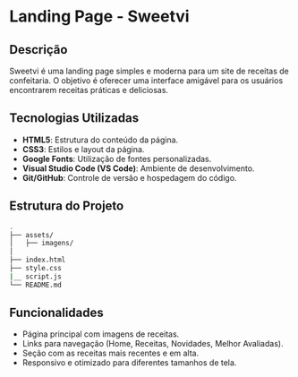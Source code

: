 # Landing Page - Sweetvi

## Descrição
Sweetvi é uma landing page simples e moderna para um site de receitas de confeitaria. O objetivo é oferecer uma interface amigável para os usuários encontrarem receitas práticas e deliciosas.

## Tecnologias Utilizadas
- **HTML5**: Estrutura do conteúdo da página.
- **CSS3**: Estilos e layout da página.
- **Google Fonts**: Utilização de fontes personalizadas.
- **Visual Studio Code (VS Code)**: Ambiente de desenvolvimento.
- **Git/GitHub**: Controle de versão e hospedagem do código.

## Estrutura do Projeto
```bash
.
├── assets/
│   ├── imagens/
│ 
├── index.html
├── style.css
|__ script.js
└── README.md
```

## Funcionalidades
- Página principal com imagens de receitas.
- Links para navegação (Home, Receitas, Novidades, Melhor Avaliadas).
- Seção com as receitas mais recentes e em alta.
- Responsivo e otimizado para diferentes tamanhos de tela.
